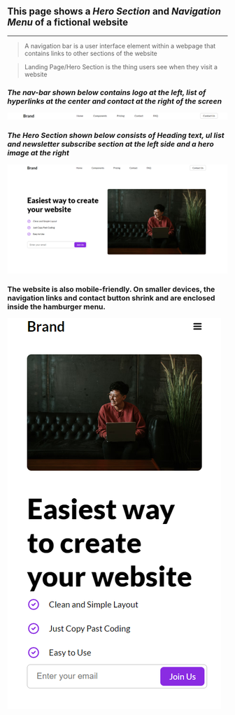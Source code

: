 <!--- Heading 1-->
## This page shows a *Hero Section* and *Navigation Menu* of a fictional website 
<!--- Horizontal Rule-->
___
> A navigation bar is a user interface element within a webpage that contains links to other sections of the website

> Landing Page/Hero Section is the thing users see when they visit a website

<!--- Blockquote-->
### *The nav-bar shown below contains logo at the left, list of hyperlinks at the center and contact at the right of the screen*

<!--- Image insertion-->
![Nav-bar](../assets/nav.png)

### *The Hero Section shown below consists of Heading text, ul list and newsletter subscribe section at the left side and a hero image at the right*

![Hero Section](../assets/landing-wide.png)

### The website is also mobile-friendly. On smaller devices, the navigation links and contact button shrink and are enclosed inside the hamburger menu.
![Responsive View](../assets/landing-narrow.png)